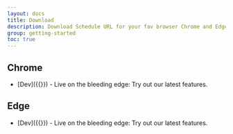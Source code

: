 ```yaml
---
layout: docs
title: Download
description: Download Schedule URL for your fav browser Chrome and Edge
group: getting-started
toc: true
---
```


## Chrome
- [Dev]({{<param download.chrome.dev>}}) - Live on the bleeding edge: Try out our latest features. 

## Edge
- [Dev]({{<param download.edge.dev>}}) - Live on the bleeding edge: Try out our latest features.

